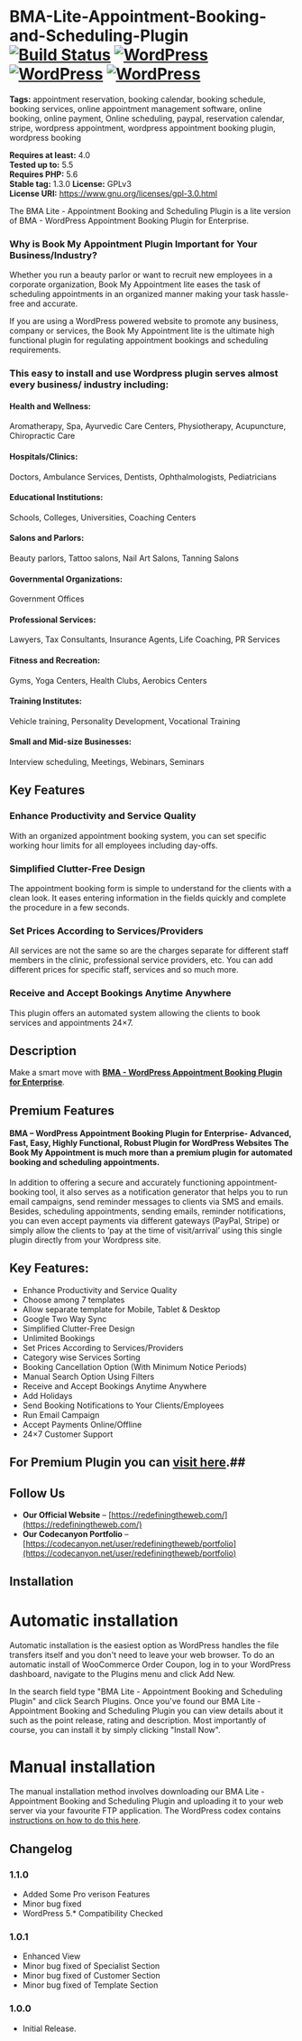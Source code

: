 # BMA-Lite-Appointment-Booking-and-Scheduling-Plugin [![Build Status](https://github.com/redefiningtheweb/bma-lite-appointment-booking-and-scheduling/blob/master/assets/wp.svg)](https://wordpress.org/plugins/bma-lite-appointment-booking-and-scheduling/) [![WordPress](https://github.com/redefiningtheweb/bma-lite-appointment-booking-and-scheduling/blob/master/assets/pluginv.svg)](https://wordpress.org/plugins/bma-lite-appointment-booking-and-scheduling/) [![WordPress](https://github.com/redefiningtheweb/bma-lite-appointment-booking-and-scheduling/blob/master/assets/review.svg)](https://wordpress.org/plugins/bma-lite-appointment-booking-and-scheduling/) [![WordPress](https://github.com/redefiningtheweb/bma-lite-appointment-booking-and-scheduling/blob/master/assets/dwnld.svg)](https://wordpress.org/plugins/bma-lite-appointment-booking-and-scheduling/) 

**Tags:** appointment reservation, booking calendar, booking schedule, booking services, online appointment management software, online booking, online payment, Online scheduling, paypal, reservation calendar, stripe, wordpress appointment, wordpress appointment booking plugin, wordpress booking

**Requires at least:** 4.0  
**Tested up to:** 5.5  
**Requires PHP:** 5.6  
**Stable tag:** 1.3.0
**License:** GPLv3  
**License URI:** https://www.gnu.org/licenses/gpl-3.0.html  

The BMA Lite - Appointment Booking and Scheduling Plugin is a lite version of BMA - WordPress Appointment Booking Plugin for Enterprise.

### Why is Book My Appointment Plugin Important for Your Business/Industry? ###

Whether you run a beauty parlor or want to recruit new employees in a corporate organization, Book My Appointment lite eases the task of scheduling appointments in an organized manner making your task hassle-free and accurate.

If you are using a WordPress powered website to promote any business, company or services, the Book My Appointment lite is the ultimate high functional plugin for regulating appointment bookings and scheduling requirements. 

### This easy to install and use Wordpress plugin serves almost every business/ industry including: ###
#### Health and Wellness: ####  
Aromatherapy, Spa, Ayurvedic Care Centers, Physiotherapy, Acupuncture, Chiropractic Care

#### Hospitals/Clinics: ####  
Doctors, Ambulance Services, Dentists, Ophthalmologists, Pediatricians

#### Educational Institutions: ####  
Schools, Colleges, Universities, Coaching Centers

#### Salons and Parlors: ####  
Beauty parlors, Tattoo salons, Nail Art Salons, Tanning Salons

#### Governmental Organizations: ####  
Government Offices

#### Professional Services: ####  
Lawyers, Tax Consultants, Insurance Agents, Life Coaching, PR Services

#### Fitness and Recreation: ####  
Gyms, Yoga Centers, Health Clubs, Aerobics Centers

#### Training Institutes: #### 
Vehicle training, Personality Development, Vocational Training

#### Small and Mid-size Businesses: ####  
Interview scheduling, Meetings, Webinars, Seminars

## Key Features ##

### Enhance Productivity and Service Quality ###

With an organized appointment booking system, you can set specific working hour limits for all employees including day-offs.

### Simplified Clutter-Free Design ###

The appointment booking form is simple to understand for the clients with a clean look. It eases entering information in the fields quickly and complete the procedure in a few seconds.

### Set Prices According to Services/Providers ###

All services are not the same so are the charges separate for different staff members in the clinic, professional service providers, etc. You can add different prices for specific staff, services and so much more. 

### Receive and Accept Bookings Anytime Anywhere ###

This plugin offers an automated system allowing the clients to book services and appointments 24×7.

## Description ##

Make a smart move with **[BMA - WordPress Appointment Booking Plugin for Enterprise](https://codecanyon.net/item/bma-wordpress-appointment-booking-plugin-for-enterprise/25230155)**.


## Premium Features ##

#### BMA – WordPress Appointment Booking Plugin for Enterprise- Advanced, Fast, Easy, Highly Functional, Robust Plugin for WordPress Websites The Book My Appointment is much more than a premium plugin for automated booking and scheduling appointments. ####

In addition to offering a secure and accurately functioning appointment-booking tool, it also serves as a notification generator that helps you to run email campaigns, send reminder messages to clients via SMS and emails. Besides, scheduling appointments, sending emails, reminder notifications, you can even accept payments via different gateways (PayPal, Stripe) or simply allow the clients to ‘pay at the time of visit/arrival’ using this single plugin directly from your Wordpress site.

## Key Features: ##

*  Enhance Productivity and Service Quality
*  Choose among 7 templates
*  Allow separate template for Mobile, Tablet & Desktop 
*  Google Two Way Sync
*  Simplified Clutter-Free Design
*  Unlimited Bookings
*  Set Prices According to Services/Providers
*  Category wise Services Sorting
*  Booking Cancellation Option (With Minimum Notice Periods)
*  Manual Search Option Using Filters
*  Receive and Accept Bookings Anytime Anywhere
*  Add Holidays
*  Send Booking Notifications to Your Clients/Employees
*  Run Email Campaign
*  Accept Payments Online/Offline
*  24×7 Customer Support

## For Premium Plugin you can **[visit here](https://codecanyon.net/item/bma-wordpress-appointment-booking-plugin-for-enterprise/25230155)**.##

## Follow Us ##

* **Our Official Website** – [https://redefiningtheweb.com/](https://redefiningtheweb.com/) 
* **Our Codecanyon Portfolio** – [https://codecanyon.net/user/redefiningtheweb/portfolio](https://codecanyon.net/user/redefiningtheweb/portfolio)

## Installation ##

# Automatic installation #

Automatic installation is the easiest option as WordPress handles the file transfers itself and you don't need to leave your web browser. To do an automatic install of WooCommerce Order Coupon, log in to your WordPress dashboard, navigate to the Plugins menu and click Add New.

In the search field type "BMA Lite - Appointment Booking and Scheduling Plugin" and click Search Plugins. Once you've found our BMA Lite - Appointment Booking and Scheduling Plugin you can view details about it such as the point release, rating and description. Most importantly of course, you can install it by simply clicking "Install Now".

# Manual installation #

The manual installation method involves downloading our BMA Lite - Appointment Booking and Scheduling Plugin and uploading it to your web server via your favourite FTP application. The WordPress codex contains [instructions on how to do this here](http://codex.wordpress.org/Managing_Plugins#Manual_Plugin_Installation).

## Changelog ##

### 1.1.0 ###
* Added Some Pro verison Features
* Minor bug fixed 
* WordPress 5.* Compatibility Checked

### 1.0.1 ###
* Enhanced View
* Minor bug fixed of Specialist Section
* Minor bug fixed of Customer Section
* Minor bug fixed of Template Section

### 1.0.0 ###
* Initial Release.